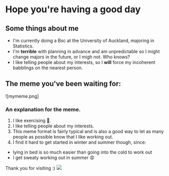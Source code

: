 # Hope you're having a good day

## Some things about me
* I'm currently doing a Bsc at the University of Auckland, majoring in Statistics.
* I'm **terrible** with planning in advance and am unpredictable so I might change majors in the future, or I migh not. Who knows?
* I like telling people about my interests, so I **will** force my incoherent babblings on the nearest person.

## The meme you've been waiting for:
![mymeme.png]

### An explanation for the meme.
1. I like exercising :muscle:.
2.  I like telling people about my interests.
3.  This meme format is fairly typical and is also a good way to let as many people as possible know that I like working out.
4.  I find it hard to get started in winter and summer though, since:
  * lying in bed is so much easier than going into the cold to work out
  * I get sweaty working out in summer :rage:
 
 Thank you for visiting :)
 ![](https://i.gifer.com/4V0f.gif)
